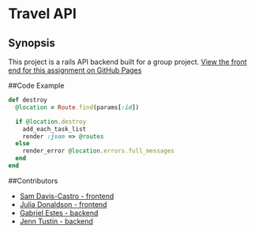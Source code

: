 # Travel API

## Synopsis


This project is a rails API backend built for a group project.
[View the front end for this assignment on GitHub Pages](https://donaldsonjulia.github.io/TIY-Planscape/)

##Code Example
```ruby
def destroy
  @location = Route.find(params[:id])

  if @location.destroy
    add_each_task_list
    render :json => @routes
  else
    render_error @location.errors.full_messages
  end
end
```

##Contributors

* [Sam Davis-Castro - frontend](https://github.com/SamPlifier)
* [Julia Donaldson - frontend](https://github.com/donaldsonjulia)
* [Gabriel Estes - backend](https://github.com/gabrielestes)
* [Jenn Tustin - backend](https://github.com/jennt)
